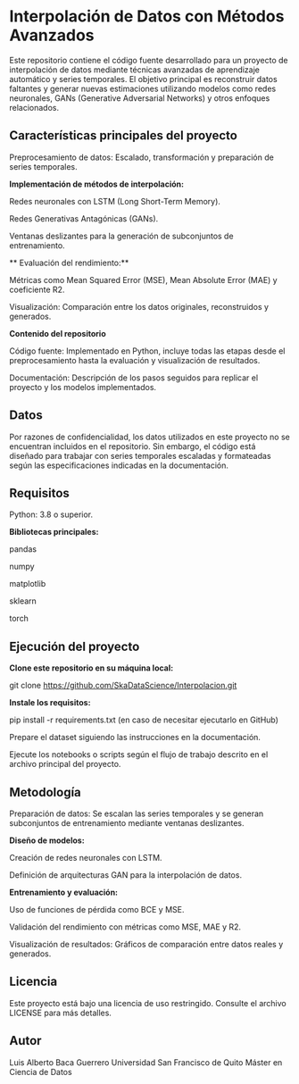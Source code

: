 # Interpolación de Datos con Métodos Avanzados

Este repositorio contiene el código fuente desarrollado para un proyecto de interpolación de datos mediante técnicas avanzadas de aprendizaje automático y series temporales. El objetivo principal es reconstruir datos faltantes y generar nuevas estimaciones utilizando modelos como redes neuronales, GANs (Generative Adversarial Networks) y otros enfoques relacionados.

## Características principales del proyecto

Preprocesamiento de datos: Escalado, transformación y preparación de series temporales.

**Implementación de métodos de interpolación:**

Redes neuronales con LSTM (Long Short-Term Memory).

Redes Generativas Antagónicas (GANs).

Ventanas deslizantes para la generación de subconjuntos de entrenamiento.

** Evaluación del rendimiento:**

Métricas como Mean Squared Error (MSE), Mean Absolute Error (MAE) y coeficiente R2.

Visualización: Comparación entre los datos originales, reconstruidos y generados.

**Contenido del repositorio**

Código fuente: Implementado en Python, incluye todas las etapas desde el preprocesamiento hasta la evaluación y visualización de resultados.

Documentación: Descripción de los pasos seguidos para replicar el proyecto y los modelos implementados.

## Datos

Por razones de confidencialidad, los datos utilizados en este proyecto no se encuentran incluidos en el repositorio. Sin embargo, el código está diseñado para trabajar con series temporales escaladas y formateadas según las especificaciones indicadas en la documentación.

## Requisitos

Python: 3.8 o superior.

**Bibliotecas principales:**

pandas

numpy

matplotlib

sklearn

torch

## Ejecución del proyecto

**Clone este repositorio en su máquina local:**

git clone https://github.com/SkaDataScience/Interpolacion.git

**Instale los requisitos:**

pip install -r requirements.txt (en caso de necesitar ejecutarlo en GitHub)

Prepare el dataset siguiendo las instrucciones en la documentación.

Ejecute los notebooks o scripts según el flujo de trabajo descrito en el archivo principal del proyecto.

## Metodología

Preparación de datos: Se escalan las series temporales y se generan subconjuntos de entrenamiento mediante ventanas deslizantes.

**Diseño de modelos:**

Creación de redes neuronales con LSTM.

Definición de arquitecturas GAN para la interpolación de datos.

**Entrenamiento y evaluación:**

Uso de funciones de pérdida como BCE y MSE.

Validación del rendimiento con métricas como MSE, MAE y R2.

Visualización de resultados: Gráficos de comparación entre datos reales y generados.


## Licencia

Este proyecto está bajo una licencia de uso restringido. Consulte el archivo LICENSE para más detalles.

## Autor

Luis Alberto Baca Guerrero
Universidad San Francisco de Quito
Máster en Ciencia de Datos